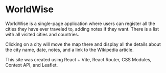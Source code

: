# WorldWise

WorldWise is a single-page application where users can register all the cities they have ever traveled to, adding notes if they want. There is a list with all visited cities and countries.

Clicking on a city will move the map there and display all the details about the city name, date, notes, and a link to the Wikipedia article.

This site was created using React + Vite, React Router, CSS Modules, Context API, and Leaflet.

